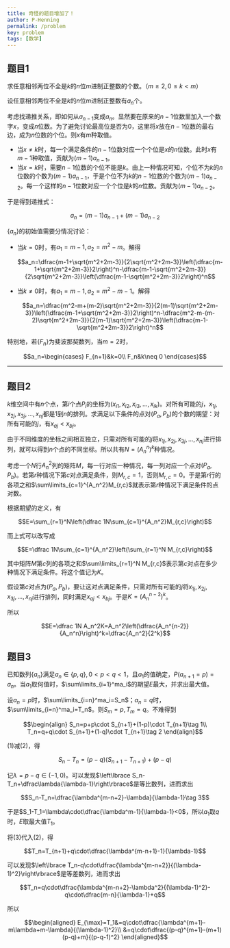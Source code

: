 ```yaml
---
title: 奇怪的题目增加了！
author: P-Henning
permalink: /problem
key: problem
tags: [数学]
---
```


## 题目1

求任意相邻两位不全是$k$的$n$位$m$进制正整数的个数。（$m\geqslant 2,0\leqslant k<m$）

设任意相邻两位不全是$k$的$n$位$m$进制正整数有$a_n$个。

考虑找递推关系，即如何从$a_{n-1}$变成$a_n$。显然要在原来的$n-1$位数里加入一个数字$x$，变成$n$位数。为了避免讨论最高位是否为$0$，这里将$x$放在$n-1$位数的最右边，成为$n$位数的个位。则$x$有$m$种取值。

<!--more-->

- 当$x\neq k$时，每一个满足条件的$n-1$位数对应一个个位是$x$的$n$位数。此时$x$有$m-1$种取值，贡献为$(m-1)a_{n-1}$。
- 当$x=k$时，需要$n-1$位数的个位不能是$k$。由上一种情况可知，个位不为$k$的$n$位数的个数为$(m-1)a_{n-1}$，于是个位不为$k$的$n-1$位数的个数为$(m-1)a_{n-2}$。每一个这样的$n-1$位数对应一个个位是$k$的$n$位数。贡献为$(m-1)a_{n-2}$。

于是得到递推式：

$$a_n=(m-1)a_{n-1}+(m-1)a_{n-2}$$

$\lbrace a_n\rbrace$的初始值需要分情况讨论：

- 当$k=0$时，有$a_1=m-1,a_2=m^2-m$。解得

  $$a_n=\dfrac{m-1+\sqrt{m^2+2m-3}}{2\sqrt{m^2+2m-3}}\left(\dfrac{m-1+\sqrt{m^2+2m-3}}2\right)^n-\dfrac{m-1-\sqrt{m^2+2m-3}}{2\sqrt{m^2+2m-3}}\left(\dfrac{m-1-\sqrt{m^2+2m-3}}2\right)^n$$
- 当$k\neq 0$时，有$a_1=m-1,a_2=m^2-m-1$。解得

  $$a_n=\dfrac{m^2-m+(m-2)\sqrt{m^2+2m-3}}{2(m-1)\sqrt{m^2+2m-3}}\left(\dfrac{m-1+\sqrt{m^2+2m-3}}2\right)^n-\dfrac{m^2-m-(m-2)\sqrt{m^2+2m-3}}{2(m-1)\sqrt{m^2+2m-3}}\left(\dfrac{m-1-\sqrt{m^2+2m-3}}2\right)^n$$

特别地，若$\lbrace F_n\rbrace$为斐波那契数列，当$m=2$时，

$$a_n=\begin{cases}
F_{n+1}&k=0\\
F_n&k\neq 0
\end{cases}$$

---

## 题目2

$k$维空间中有$n$个点，第$i$个点$P_i$的坐标为$(x_{i1},x_{i2},x_{i3},\dots,x_{ik})$。对所有可能的$j$，$x_{1j},x_{2j},x_{3j},\dots,x_{nj}$都是$1$到$n$的排列。求满足以下条件的点对$(P_a,P_b)$的个数的期望：对所有可能的$j$，有$x_{aj}<x_{bj}$。

由于不同维度的坐标之间相互独立，只需对所有可能的$j$将$x_{1j},x_{2j},x_{3j},\dots,x_{nj}$进行排列，就可以得到$n$个点的不同坐标。所以共有$N=(A_n^n)^k$种情况。

考虑一个$N$行$A_n^2$列的矩阵$M$，每一行对应一种情况，每一列对应一个点对$(P_a,P_b)$。若第$r$种情况下第$c$对点满足条件，则$M_{r,c}=1$，否则$M_{r,c}=0$。于是第$r$行的各项之和$\sum\limits_{c=1}^{A_n^2}M_{r,c}$就表示第$r$种情况下满足条件的点对数。

根据期望的定义，有

$$E=\sum_{r=1}^N\left(\dfrac 1N\sum_{c=1}^{A_n^2}M_{r,c}\right)$$

而上式可以改写成

$$E=\dfrac 1N\sum_{c=1}^{A_n^2}\left(\sum_{r=1}^N M_{r,c}\right)$$

其中矩阵$M$第$c$列的各项之和$\sum\limits_{r=1}^N M_{r,c}$表示第$c$对点在多少种情况下满足条件。将这个值记为$K$。

假设第$c$对点为$(P_a,P_b)$，要让这对点满足条件，只需对所有可能的$j$将$x_{1j},x_{2j},x_{3j},\dots,x_{nj}$进行排列，同时满足$x_{aj}<x_{bj}$。于是$K=(A_n^{n-2})^k$。

所以

$$E=\dfrac 1N A_n^2K=A_n^2\left(\dfrac{A_n^{n-2}}{A_n^n}\right)^k=\dfrac{A_n^2}{2^k}$$

## 题目3

已知数列$\lbrace a_n\rbrace$满足$a_n\in\lbrace p,q\rbrace,0<p<q<1$，且$a_1$的值确定，$P(a_{n+1}=p)=a_n$。当$a_1$取何值时，$\sum\limits_{i=1}^ma_i$的期望$E$最大，并求出最大值。

设$a_n=p$时，$\sum\limits_{i=n}^ma_i=S_n$；$a_n=q$时，$\sum\limits_{i=n}^ma_i=T_n$。则$S_m=p,T_m=q$。不难得到

$$\begin{align}
S_n=p+p\cdot S_{n+1}+(1-p)\cdot T_{n+1}\tag 1\\
T_n=q+q\cdot S_{n+1}+(1-q)\cdot T_{n+1}\tag 2
\end{align}$$

$(1)$减$(2)$，得

$$S_n-T_n=(p-q)(S_{n+1}-T_{n+1})+(p-q)$$

记$\lambda=p-q\in(-1,0)$。可以发现$\left\lbrace S_n-T_n+\dfrac\lambda{\lambda-1}\right\rbrace$是等比数列，进而求出

$$S_n-T_n=\dfrac{\lambda^{m-n+2}-\lambda}{\lambda-1}\tag 3$$

于是$S_1-T_1=\lambda\cdot\dfrac{\lambda^m-1}{\lambda-1}<0$，所以$a_1$取$q$时，$E$取最大值$T_1$。

将$(3)$代入$(2)$，得

$$T_n=T_{n+1}+q\cdot\dfrac{\lambda^{m-n+1}-1}{\lambda-1}$$

可以发现$\left\lbrace T_n-q\cdot\dfrac{\lambda^{m-n+2}}{(\lambda-1)^2}\right\rbrace$是等差数列，进而求出

$$T_n=q\cdot\dfrac{\lambda^{m-n+2}-\lambda^2}{(\lambda-1)^2}-q\cdot\dfrac{m-n}{\lambda-1}+q$$

所以

$$\begin{aligned}
E_{\max}=T_1&=q\cdot\dfrac{\lambda^{m+1}-m\lambda+m-\lambda}{(\lambda-1)^2}\\
&=q\cdot\dfrac{(p-q)^{m+1}-(m+1)(p-q)+m}{(p-q-1)^2}
\end{aligned}$$
